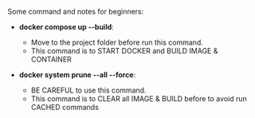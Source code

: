 Some command and notes for beginners:
- **docker compose up --build**:
   +  Move to the project folder before run this command.
   +  This command is to START DOCKER and BUILD IMAGE & CONTAINER
     
- **docker system prune --all --force**:
  +  BE CAREFUL to use this command.
  +  This command is to CLEAR all IMAGE & BUILD before to avoid run CACHED commands
